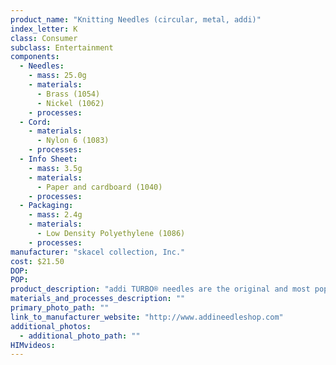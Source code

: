 ```yaml
---
product_name: "Knitting Needles (circular, metal, addi)"
index_letter: K
class: Consumer
subclass: Entertainment
components:
  - Needles:
    - mass: 25.0g
    - materials:
      - Brass (1054)
      - Nickel (1062)
    - processes:
  - Cord:
    - materials:
      - Nylon 6 (1083)
    - processes:
  - Info Sheet:
    - mass: 3.5g
    - materials:
      - Paper and cardboard (1040)
    - processes:
  - Packaging:
    - mass: 2.4g
    - materials:
      - Low Density Polyethylene (1086)
    - processes:
manufacturer: "skacel collection, Inc."
cost: $21.50
DOP: 
POP: 
product_description: "addi TURBO® needles are the original and most popular needles in the addi line. The perfect needle for most projects, their slightly rounded tips work well with all yarns including boucles and lightly twisted fibers. The extra slick nickel plating allows stiches to quickly slide along, a great asset, whether you are looking for speed, or simply knitting for pleasure."
materials_and_processes_description: ""
primary_photo_path: ""
link_to_manufacturer_website: "http://www.addineedleshop.com"
additional_photos:
  - additional_photo_path: ""
HIMvideos:
---
```

